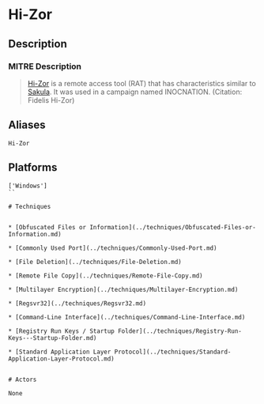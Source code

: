 
# Hi-Zor

## Description

### MITRE Description

> [Hi-Zor](https://attack.mitre.org/software/S0087) is a remote access tool (RAT) that has characteristics similar to [Sakula](https://attack.mitre.org/software/S0074). It was used in a campaign named INOCNATION. (Citation: Fidelis Hi-Zor)

## Aliases

```
Hi-Zor
```

## Platforms

```
['Windows']
``

# Techniques


* [Obfuscated Files or Information](../techniques/Obfuscated-Files-or-Information.md)

* [Commonly Used Port](../techniques/Commonly-Used-Port.md)
    
* [File Deletion](../techniques/File-Deletion.md)
    
* [Remote File Copy](../techniques/Remote-File-Copy.md)
    
* [Multilayer Encryption](../techniques/Multilayer-Encryption.md)
    
* [Regsvr32](../techniques/Regsvr32.md)
    
* [Command-Line Interface](../techniques/Command-Line-Interface.md)
    
* [Registry Run Keys / Startup Folder](../techniques/Registry-Run-Keys---Startup-Folder.md)
    
* [Standard Application Layer Protocol](../techniques/Standard-Application-Layer-Protocol.md)
    

# Actors

None

